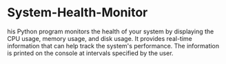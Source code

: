 # System-Health-Monitor
his Python program monitors the health of your system by displaying the CPU usage, memory usage, and disk usage. It provides real-time information that can help track the system's performance. The information is printed on the console at intervals specified by the user.
